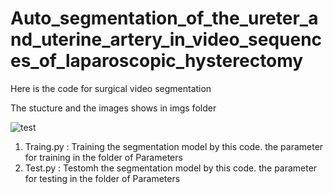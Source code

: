 # Auto_segmentation_of_the_ureter_and_uterine_artery_in_video_sequences_of_laparoscopic_hysterectomy

Here is the code for surgical video segmentation

The stucture and the images shows in imgs folder

![test](https://gitlab.com/UM-CDS/Surgical_video_segmentation/-/blob/main/imgs/Figure_3.png)

1. Traing.py : Training the segmentation model by this code. the parameter for training in the folder of Parameters
2. Test.py   : Testomh the segmentation model by this code. the parameter for testing in the folder of Parameters
